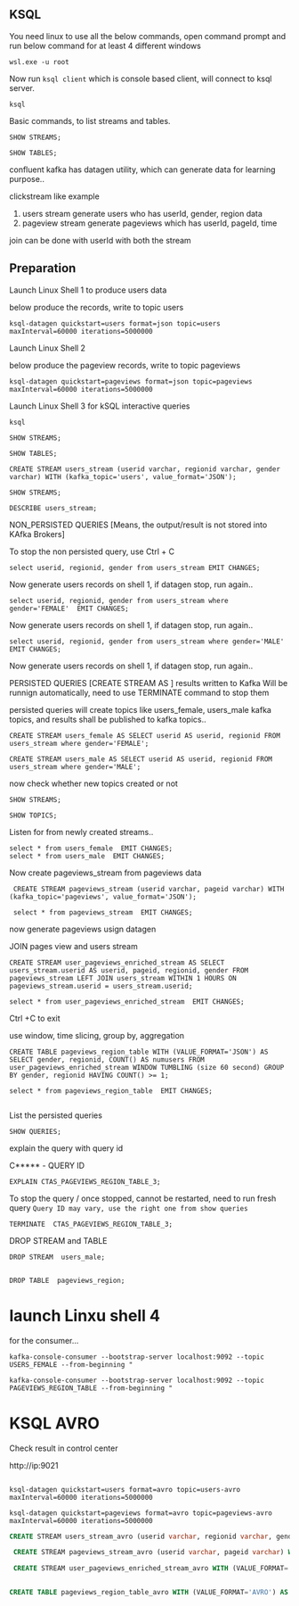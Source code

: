 ## KSQL

You need linux to use all the below commands, open command prompt and run below command for at least 4 different windows

```
wsl.exe -u root
```


Now run `ksql client` which is console based client, will connect to ksql server.

```
ksql
```


Basic commands, to list streams and tables.

```
SHOW STREAMS;

SHOW TABLES;

```

confluent kafka has datagen utility, which can generate data for learning purpose..

clickstream like example

1. users stream
    generate users who has userId, gender, region data
2. pageview stream
     generate pageviews which has userId, pageId, time
     
join can be done with userId with both the stream

## Preparation

Launch Linux Shell 1 to produce users data

below produce the records, write to topic users

```
ksql-datagen quickstart=users format=json topic=users maxInterval=60000 iterations=5000000
```

Launch Linux  Shell 2

below produce the pageview records, write to topic pageviews

```
ksql-datagen quickstart=pageviews format=json topic=pageviews maxInterval=60000 iterations=5000000
```

Launch Linux  Shell 3 for kSQL interactive queries

```
ksql
```

```
SHOW STREAMS;

SHOW TABLES;

CREATE STREAM users_stream (userid varchar, regionid varchar, gender varchar) WITH (kafka_topic='users', value_format='JSON');

SHOW STREAMS;

DESCRIBE users_stream;
```

NON_PERSISTED QUERIES [Means, the output/result is not stored into KAfka Brokers]

To stop the non persisted query, use Ctrl + C

```
select userid, regionid, gender from users_stream EMIT CHANGES;
```

Now generate users records on shell 1, if datagen stop, run again.. 

```
select userid, regionid, gender from users_stream where gender='FEMALE'  EMIT CHANGES;
```

Now generate users records on shell 1, if datagen stop, run again..

```
select userid, regionid, gender from users_stream where gender='MALE'  EMIT CHANGES;
```

Now generate users records on shell 1, if datagen stop, run again..


PERSISTED QUERIES [CREATE STREAM AS ] results written to Kafka
Will be runnign automatically, need to use TERMINATE command to stop them

persisted queries will create topics like users_female, users_male kafka topics, and results shall be published to kafka topics..

```
CREATE STREAM users_female AS SELECT userid AS userid, regionid FROM users_stream where gender='FEMALE';

CREATE STREAM users_male AS SELECT userid AS userid, regionid FROM users_stream where gender='MALE';
```

now check whether new topics created or not

```
SHOW STREAMS;

SHOW TOPICS;
```

Listen for from newly created streams..

```
select * from users_female  EMIT CHANGES;
select * from users_male  EMIT CHANGES;
```

Now create pageviews_stream from pageviews data

```
 CREATE STREAM pageviews_stream (userid varchar, pageid varchar) WITH (kafka_topic='pageviews', value_format='JSON');
 
 select * from pageviews_stream  EMIT CHANGES;
```


now generate pageviews usign datagen



JOIN pages view and users stream

```
CREATE STREAM user_pageviews_enriched_stream AS SELECT users_stream.userid AS userid, pageid, regionid, gender FROM pageviews_stream LEFT JOIN users_stream WITHIN 1 HOURS ON pageviews_stream.userid = users_stream.userid;

select * from user_pageviews_enriched_stream  EMIT CHANGES;
```

Ctrl +C to exit

use window, time slicing, group by, aggregation

```
CREATE TABLE pageviews_region_table WITH (VALUE_FORMAT='JSON') AS SELECT gender, regionid, COUNT() AS numusers FROM user_pageviews_enriched_stream WINDOW TUMBLING (size 60 second) GROUP BY gender, regionid HAVING COUNT() >= 1;

select * from pageviews_region_table  EMIT CHANGES;


```


List the persisted queries

```
SHOW QUERIES;
```

explain the query with query id



C***** - QUERY ID

```
EXPLAIN CTAS_PAGEVIEWS_REGION_TABLE_3; 

```

To stop the query / once stopped, cannot be restarted, need to run fresh query
`Query ID may vary, use the right one from show queries`

```
TERMINATE  CTAS_PAGEVIEWS_REGION_TABLE_3;

```

DROP STREAM and TABLE

```
DROP STREAM  users_male; 


DROP TABLE  pageviews_region;
```
 


# launch Linxu shell 4

for the consumer...

```
kafka-console-consumer --bootstrap-server localhost:9092 --topic USERS_FEMALE --from-beginning "

kafka-console-consumer --bootstrap-server localhost:9092 --topic PAGEVIEWS_REGION_TABLE --from-beginning "
```


# KSQL AVRO

Check result in control center

http://ip:9021



```

ksql-datagen quickstart=users format=avro topic=users-avro maxInterval=60000 iterations=5000000

ksql-datagen quickstart=pageviews format=avro topic=pageviews-avro maxInterval=60000 iterations=5000000
```

```sql
CREATE STREAM users_stream_avro (userid varchar, regionid varchar, gender varchar) WITH (kafka_topic='users-avro', value_format='AVRO');

 CREATE STREAM pageviews_stream_avro (userid varchar, pageid varchar) WITH (kafka_topic='pageviews-avro', value_format='AVRO');

 CREATE STREAM user_pageviews_enriched_stream_avro WITH (VALUE_FORMAT='AVRO') AS SELECT users_stream_avro.userid AS userid, pageid, regionid, gender FROM pageviews_stream_avro LEFT JOIN users_stream_avro WITHIN 1 HOURS ON pageviews_stream_avro.userid = users_stream_avro.userid;


CREATE TABLE pageviews_region_table_avro WITH (VALUE_FORMAT='AVRO') AS SELECT gender, regionid, COUNT() AS numusers FROM user_pageviews_enriched_stream_avro WINDOW TUMBLING (size 60 second) GROUP BY gender, regionid HAVING COUNT() >= 1;

```
